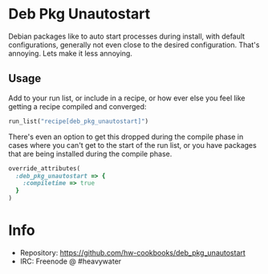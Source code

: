 # Deb Pkg Unautostart

Debian packages like to auto start processes during install, with default
configurations, generally not even close to the desired configuration.
That's annoying. Lets make it less annoying.

## Usage

Add to your run list, or include in a recipe, or how ever else you feel
like getting a recipe compiled and converged:

```ruby
run_list("recipe[deb_pkg_unautostart]")
```

There's even an option to get this dropped during the compile phase in
cases where you can't get to the start of the run list, or you have packages
that are being installed during the compile phase.

```ruby
override_attributes(
  :deb_pkg_unautostart => {
    :compiletime => true
  }
)
```

# Info
* Repository: https://github.com/hw-cookbooks/deb_pkg_unautostart
* IRC: Freenode @ #heavywater